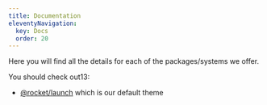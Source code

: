 ```yaml
---
title: Documentation
eleventyNavigation:
  key: Docs
  order: 20
---
```


Here you will find all the details for each of the packages/systems we offer.

You should check out13:

- [@rocket/launch](./launch-theme/index.md) which is our default theme
